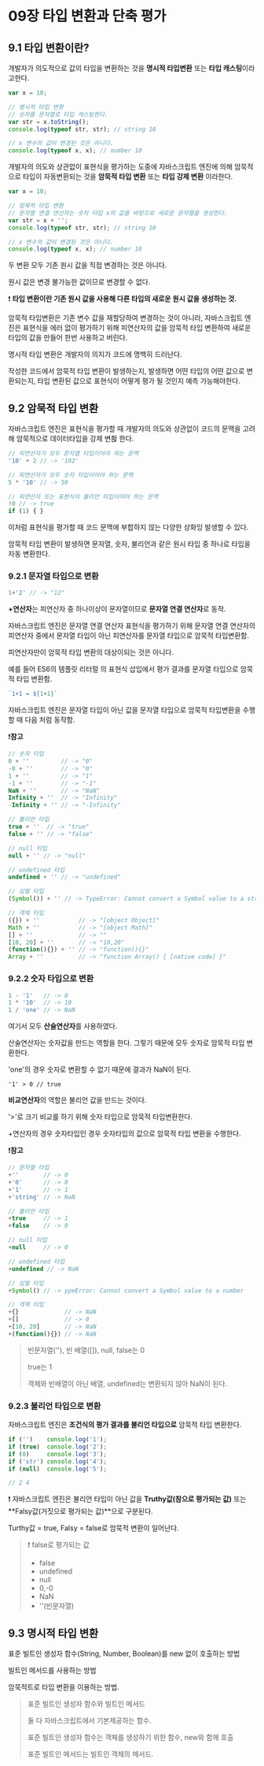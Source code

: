 # 09장 타입 변환과 단축 평가

## 9.1 타입 변환이란?

개발자가 의도적으로 값의 타입을 변환하는 것을 **명시적 타입변환** 또는 **타입 캐스팅**이라고한다.

```javascript
var x = 10;

// 명시적 타입 변환
// 숫자를 문자열로 타입 캐스팅한다.
var str = x.toString();
console.log(typeof str, str); // string 10

// x 변수의 값이 변경된 것은 아니다.
console.log(typeof x, x); // number 10
```



개발자의 의도와 상관없이 표현식을 평가하는 도중에 자바스크립트 엔진에 의해 암묵적으로 타입이 자동변환되는 것을 **암묵적 타입 변환** 또는 **타입 강제 변환** 이라한다.

```javascript
var x = 10;

// 암묵적 타입 변환
// 문자열 연결 연산자는 숫자 타입 x의 값을 바탕으로 새로운 문자열을 생성한다.
var str = x + '';
console.log(typeof str, str); // string 10

// x 변수의 값이 변경된 것은 아니다.
console.log(typeof x, x); // number 10
```



두 변환 모두 기존 원시 값을 직접 변경하는 것은 아니다.

원시 값은 변경 불가능한 값이므로 변경할 수 없다.

❗ **타입 변환이란 기존 원시 값을 사용해 다른 타입의 새로운 원시 값을  생성하는 것.**



암묵적 타입변환은 기존 변수 값을 재할당하여 변경하는 것이 아니라, 자바스크립트 엔진은 표현식을 에러 없이 평가하기 위해 피연산자의 값을 암묵적 타입 변환하여 새로운 타입의 값을 만들어 한번 사용하고 버린다.

명시적 타입 변환은 개발자의 의지가 코드에 명백히 드러난다.

작성한 코드에서 암묵적 타입 변환이 발생하는지, 발생하면 어떤 타입의 어떤 값으로 변환되는지, 타입 변환된 값으로 표현식이 어떻게 평가 될 것인지 예측 가능해야한다.



## 9.2 암묵적 타입 변환

자바스크립트 엔진은 표현식을 평가할 때 개발자의 의도와 상관없이 코드의 문맥을 고려해 암묵적으로 데이터타입을 강제 변홚 한다.

```javascript
// 피연산자가 모두 문자열 타입이어야 하는 문맥
'10' + 2 // -> '102'

// 피연산자가 모두 숫자 타입이어야 하는 문맥
5 * '10' // -> 50

// 피연산자 또는 표현식이 불리언 타입이어야 하는 문맥
!0 // -> true
if (1) { }
```

이처럼 표현식을 평가할 때 코드 문맥에 부합하지 않는 다양한 상화잉 발생할 수 있다.

암묵적 타입 변환이 발생하면 문자열, 숫자, 불리언과 같은 원시 타입 중 하나로 타입을 자동 변환한다.



### 9.2.1 문자열 타입으로 변환

```javascript
1+'2' // -> "12"
```

**+연산자**는 피연산자 중 하나이상이 문자열이므로 **문자열 연결 연산자**로 동작.

자바스크립트 엔진은 문자열 연결 연산자 표현식을 평가하기 위해 문자열 연결 연산자의 피연산자 중에서 문자열 타입이 아닌 피연산자를 문자열 타입으로 암묵적 타입변환함.

피연산자만이 암묵적 타입 변환의 대상이되는 것은 아니다.

예를 들어 ES6의 템플릿 리터럴 의 표현식 삽입에서 평가 결과를 문자열 타입으로 암묵적 타입 변환함.

```javascript
`1+1 = ${1+1}`
```



자바스크립트 엔진은 문자열 타입이 아닌 값을 문자열 타입으로 암묵적 타입변환을 수행할 때 다음 처럼 동작함.

❗**참고**

```javascript
// 숫자 타입
0 + ''         // -> "0"
-0 + ''        // -> "0"
1 + ''         // -> "1"
-1 + ''        // -> "-1"
NaN + ''       // -> "NaN"
Infinity + ''  // -> "Infinity"
-Infinity + '' // -> "-Infinity"

// 불리언 타입
true + ''  // -> "true"
false + '' // -> "false"

// null 타입
null + '' // -> "null"

// undefined 타입
undefined + '' // -> "undefined"

// 심벌 타입
(Symbol()) + '' // -> TypeError: Cannot convert a Symbol value to a string

// 객체 타입
({}) + ''           // -> "[object Object]"
Math + ''           // -> "[object Math]"
[] + ''             // -> ""
[10, 20] + ''       // -> "10,20"
(function(){}) + '' // -> "function(){}"
Array + ''          // -> "function Array() { [native code] }"
```



### 9.2.2 숫자 타입으로 변환

```javascript
1 - '1'   // -> 0
1 * '10'  // -> 10
1 / 'one' // -> NaN
```

여기서 모두 **산술연산자**를 사용하였다.

산술연산자는 숫자값을 만드는 역할을 한다. 그렇기 때문에 모두 숫자로 암묵적 타입 변환한다.

'one'의 경우 숫자로 변환할 수 없기 때문에 결과가 NaN이 된다.



```javasc
'1' > 0 // true
```

**비교연산자**의 역할은 불리언 값을 만드는 것이다. 

'>'로 크기 비교를 하기 위해 숫자 타입으로 암묵적 타입변환한다.

+연산자의 경우 숫자타입인 경우 숫자타입의 값으로 암묵적 타입 변환을 수행한다.

❗**참고**

```javascript
// 문자열 타입
+''       // -> 0
+'0'      // -> 0
+'1'      // -> 1
+'string' // -> NaN

// 불리언 타입
+true     // -> 1
+false    // -> 0

// null 타입
+null     // -> 0

// undefined 타입
+undefined // -> NaN

// 심벌 타입
+Symbol() // -> ypeError: Cannot convert a Symbol value to a number

// 객체 타입
+{}             // -> NaN
+[]             // -> 0
+[10, 20]       // -> NaN
+(function(){}) // -> NaN
```

> 빈문자열(''), 빈 배열([]), null, false는 0
>
> true는 1
>
> 객체와 빈배열이 아닌 배열, undefined는 변환되지 않아 NaN이 된다.



### 9.2.3 불리언 타입으로 변환

자바스크립트 엔진은 **조건식의 평가 결과를 불리언 타입으로** 암묵적 타입 변환한다.

```javascript
if ('')    console.log('1');
if (true)  console.log('2');
if (0)     console.log('3');
if ('str') console.log('4');
if (null)  console.log('5');

// 2 4
```

❗ 자바스크립트 엔진은 불리언 타입이 아닌 값을 **Truthy값(참으로 평가되는 값)** 또는 **Falsy값(거짓으로 평가되는 값)**으로 구분된다.

Turthy값 = true, Falsy = false로 암묵적 변환이 일어난다.



>  ❗ false로 평가되는 값
>
> * false
> * undefined
> * null
> * 0,-0
> * NaN
> * ''(빈문자열)





## 9.3 명시적 타입 변환

표준 빌트인 생성자 함수(String, Number, Boolean)를 new 없이 호출하는 방법

빌트인 메서드를 사용하는 방법

암묵적트로 타입 변환을 이용하는 방법.

> 표준 빌트인 생성자 함수와 빌트인 메서드
>
> 둘 다 자바스크립트에서 기본제공하는 함수.
>
> 표준 빌트인 생성자 함수는 객체를 생성하기 위한 함수, new와 함께 호출
>
> 표준 빌트인 메서드는 빌트인 객체의 메서드.



